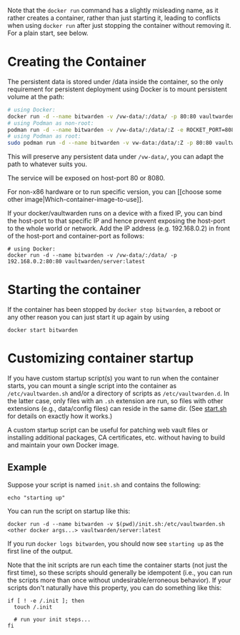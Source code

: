 Note that the `docker run` command has a slightly misleading name, as it rather creates a container, rather than just starting it, leading to conflicts when using `docker run` after just stopping the container without removing it. For a plain start, see below.

# Creating the Container

The persistent data is stored under /data inside the container, so the only requirement for persistent deployment using Docker is to mount persistent volume at the path:

```sh
# using Docker:
docker run -d --name bitwarden -v /vw-data/:/data/ -p 80:80 vaultwarden/server:latest
# using Podman as non-root:
podman run -d --name bitwarden -v /vw-data/:/data/:Z -e ROCKET_PORT=8080 -p 8080:8080 vaultwarden/server:latest
# using Podman as root:
sudo podman run -d --name bitwarden -v vw-data:/data/:Z -p 80:80 vaultwarden/server:latest
```


This will preserve any persistent data under `/vw-data/`, you can adapt the path to whatever suits you.

The service will be exposed on host-port 80 or 8080.

For non-x86 hardware or to run specific version, you can [[choose some other image|Which-container-image-to-use]]. 

If your docker/vaultwarden runs on a device with a fixed IP, you can bind the host-port to that specific IP and hence prevent exposing the host-port to the whole world or network. Add the IP address (e.g. 192.168.0.2) in front of the host-port and container-port as follows:

```
# using Docker:
docker run -d --name bitwarden -v /vw-data/:/data/ -p 192.168.0.2:80:80 vaultwarden/server:latest
```

# Starting the container

If the container has been stopped by `docker stop bitwarden`, a reboot or any other reason you can just start it up again by using
```
docker start bitwarden
```

# Customizing container startup

If you have custom startup script(s) you want to run when the container starts, you can mount a single script into the container as `/etc/vaultwarden.sh` and/or a directory of scripts as `/etc/vaultwarden.d`. In the latter case, only files with an `.sh` extension are run, so files with other extensions (e.g., data/config files) can reside in the same dir. (See [start.sh](https://github.com/dani-garcia/vaultwarden/blob/master/docker/start.sh) for details on exactly how it works.)

A custom startup script can be useful for patching web vault files or installing additional packages, CA certificates, etc. without having to build and maintain your own Docker image.

## Example

Suppose your script is named `init.sh` and contains the following:
```
echo "starting up"
```

You can run the script on startup like this:
```
docker run -d --name bitwarden -v $(pwd)/init.sh:/etc/vaultwarden.sh <other docker args...> vaultwarden/server:latest
```

If you run `docker logs bitwarden`, you should now see `starting up` as the first line of the output.

Note that the init scripts are run each time the container starts (not just the first time), so these scripts should generally be idempotent (i.e., you can run the scripts more than once without undesirable/erroneous behavior). If your scripts don't naturally have this property, you can do something like this:
```
if [ ! -e /.init ]; then
  touch /.init

  # run your init steps...
fi
```

